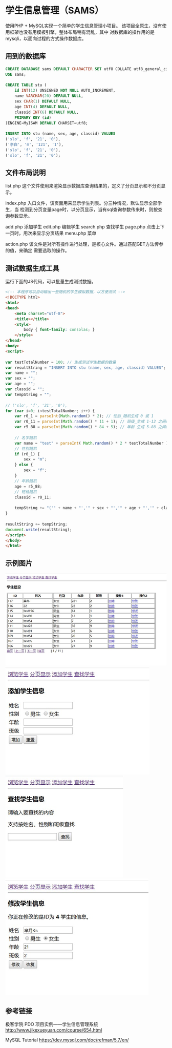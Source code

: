 # 学生信息管理（SAMS）
使用PHP + MySQL实现一个简单的学生信息管理小项目。
该项目全原生，没有使用框架也没有用模板引擎，整体布局稍有混乱，其中
对数据库的操作用的是mysqli，以面向过程的方式操作数据库。


## 用到的数据库
```sql
CREATE DATABASE sams DEFAULT CHARACTER SET utf8 COLLATE utf8_general_ci;
USE sams;

CREATE TABLE stu (
	id INT(12) UNSIGNED NOT NULL AUTO_INCREMENT,
	name VARCHAR(20) DEFAULT NULL, 
	sex CHAR(1) DEFAULT NULL, 
	age INT(4) DEFAULT NULL,
	classid INT(6) DEFAULT NULL,
	PRIMARY KEY (id)
)ENGINE=MyISAM DEFAULT CHARSET=utf8;

INSERT INTO stu (name, sex, age, classid) VALUES 
('slo', 'f', '21', '0'),
('李白', 'm', '121', '1'),
('slo', 'f', '21', '0'),
('slo', 'f', '21', '0');
```

## 文件布局说明
list.php 这个文件使用来渲染显示数据库查询结果的，定义了分页显示和不分页显示。

index.php 入口文件，该页面用来显示学生列表。分三种情况，默认显示全部学生，当
检测到分页变量page时，以分页显示，当有sql查询参数传来时，则按查询参数显示。

add.php 添加学生
edit.php 编辑学生
search.php 查找学生
page.php 点击上下一页时，用次来显示分页结果
menu.php 菜单

action.php 该文件是对所有操作进行处理，是核心文件。通过匹配GET方法传参的值，来确定
需要选取的操作。

## 测试数据生成工具
运行下面的JS代码，可以批量生成测试数据。
```html
<!-- 本程序可以自动输出一些随机的学生模拟数据，以方便测试 -->
<!DOCTYPE html>
<html>
<head>
	<meta charset="utf-8">
    <title></title>
    <style>
        body { font-family: consolas; }
    </style>
</head>
<body>
<script>

var testTotalNumber = 100; // 生成测试学生数据的数量
var resultString = "INSERT INTO stu (name, sex, age, classid) VALUES"; // 存放结果字符串
var name = "";
var sex = "";
var age = "";
var classid = "";
var tempString = "";

// ('slo', 'f', '21', '0'),
for (var i=0; i<testTotalNumber; i++) {
    var r0_1 = parseInt(Math.random() * 2); // 性别_随机生成 0 或 1
    var r0_11 = parseInt(Math.random() * 11 + 1); // 班级_生成 1-12 之间的随机数
    var r5_88 = parseInt(Math.random() * 84 + 5); // 年龄_生成 5-88 之间的随机数

    // 名字随机
    var name = "test" + parseInt( Math.random() * 2 * testTotalNumber );
    // 性别随机
    if (r0_1) {
        sex = "m";
    } else {
        sex = "f";
    }
    // 年龄随机
    age = r5_88;
    // 班级随机
    classid = r0_11;
    
    tempString += "('" + name + "','" + sex + "','" + age + "','" + classid + "'),<br>";
}

resultString += tempString;
document.write(resultString);
</script>
</body>
</html>
```

## 示例图片
![1](./img/1.jpg)
![2](./img/2.jpg)
![3](./img/3.jpg)
![4](./img/4.jpg)

## 参考链接
极客学院 PDO 项目实例——学生信息管理系统
http://www.jikexueyuan.com/course/654.html

MySQL Tutorial
https://dev.mysql.com/doc/refman/5.7/en/








